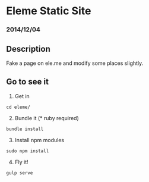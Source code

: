 # Eleme Static Site

### 2014/12/04

## Description

Fake a page on ele.me and modify some places slightly.

## Go to see it

1. Get in

````
cd eleme/
````

2. Bundle it (* ruby required)

````
bundle install
````

3. Install npm modules

````
sudo npm install
````

4. Fly it!

````
gulp serve
````

